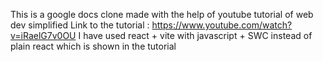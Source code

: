 This is a google docs clone made with the help of youtube tutorial of web dev simplified
Link to the tutorial : https://www.youtube.com/watch?v=iRaelG7v0OU 
I have used react + vite with javascript + SWC instead of plain react which is shown in the tutorial
